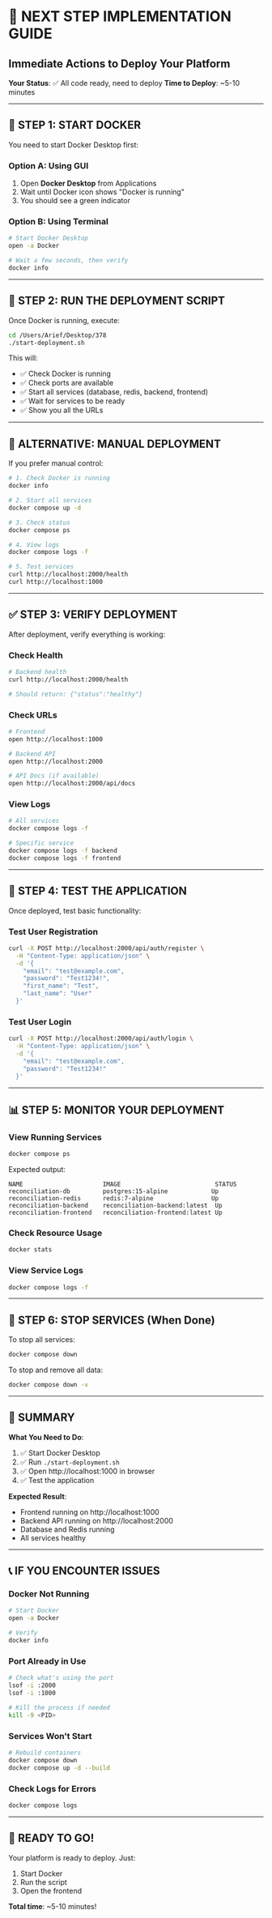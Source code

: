 # 🎯 NEXT STEP IMPLEMENTATION GUIDE
## Immediate Actions to Deploy Your Platform

**Your Status**: ✅ All code ready, need to deploy
**Time to Deploy**: ~5-10 minutes

---

## 🚀 **STEP 1: START DOCKER**

You need to start Docker Desktop first:

### **Option A: Using GUI**
1. Open **Docker Desktop** from Applications
2. Wait until Docker icon shows "Docker is running"
3. You should see a green indicator

### **Option B: Using Terminal**
```bash
# Start Docker Desktop
open -a Docker

# Wait a few seconds, then verify
docker info
```

---

## 🚀 **STEP 2: RUN THE DEPLOYMENT SCRIPT**

Once Docker is running, execute:

```bash
cd /Users/Arief/Desktop/378
./start-deployment.sh
```

This will:
- ✅ Check Docker is running
- ✅ Check ports are available
- ✅ Start all services (database, redis, backend, frontend)
- ✅ Wait for services to be ready
- ✅ Show you all the URLs

---

## 🚀 **ALTERNATIVE: MANUAL DEPLOYMENT**

If you prefer manual control:

```bash
# 1. Check Docker is running
docker info

# 2. Start all services
docker compose up -d

# 3. Check status
docker compose ps

# 4. View logs
docker compose logs -f

# 5. Test services
curl http://localhost:2000/health
curl http://localhost:1000
```

---

## ✅ **STEP 3: VERIFY DEPLOYMENT**

After deployment, verify everything is working:

### **Check Health**
```bash
# Backend health
curl http://localhost:2000/health

# Should return: {"status":"healthy"}
```

### **Check URLs**
```bash
# Frontend
open http://localhost:1000

# Backend API
open http://localhost:2000

# API Docs (if available)
open http://localhost:2000/api/docs
```

### **View Logs**
```bash
# All services
docker compose logs -f

# Specific service
docker compose logs -f backend
docker compose logs -f frontend
```

---

## 🧪 **STEP 4: TEST THE APPLICATION**

Once deployed, test basic functionality:

### **Test User Registration**
```bash
curl -X POST http://localhost:2000/api/auth/register \
  -H "Content-Type: application/json" \
  -d '{
    "email": "test@example.com",
    "password": "Test1234!",
    "first_name": "Test",
    "last_name": "User"
  }'
```

### **Test User Login**
```bash
curl -X POST http://localhost:2000/api/auth/login \
  -H "Content-Type: application/json" \
  -d '{
    "email": "test@example.com",
    "password": "Test1234!"
  }'
```

---

## 📊 **STEP 5: MONITOR YOUR DEPLOYMENT**

### **View Running Services**
```bash
docker compose ps
```

Expected output:
```
NAME                      IMAGE                          STATUS
reconciliation-db         postgres:15-alpine            Up
reconciliation-redis      redis:7-alpine                Up
reconciliation-backend    reconciliation-backend:latest  Up
reconciliation-frontend   reconciliation-frontend:latest Up
```

### **Check Resource Usage**
```bash
docker stats
```

### **View Service Logs**
```bash
docker compose logs -f
```

---

## 🛑 **STEP 6: STOP SERVICES (When Done)**

To stop all services:

```bash
docker compose down
```

To stop and remove all data:

```bash
docker compose down -v
```

---

## 🎯 **SUMMARY**

**What You Need to Do**:
1. ✅ Start Docker Desktop
2. ✅ Run `./start-deployment.sh`
3. ✅ Open http://localhost:1000 in browser
4. ✅ Test the application

**Expected Result**:
- Frontend running on http://localhost:1000
- Backend API running on http://localhost:2000
- Database and Redis running
- All services healthy

---

## 📞 **IF YOU ENCOUNTER ISSUES**

### **Docker Not Running**
```bash
# Start Docker
open -a Docker

# Verify
docker info
```

### **Port Already in Use**
```bash
# Check what's using the port
lsof -i :2000
lsof -i :1000

# Kill the process if needed
kill -9 <PID>
```

### **Services Won't Start**
```bash
# Rebuild containers
docker compose down
docker compose up -d --build
```

### **Check Logs for Errors**
```bash
docker compose logs
```

---

## 🎉 **READY TO GO!**

Your platform is ready to deploy. Just:
1. Start Docker
2. Run the script
3. Open the frontend

**Total time**: ~5-10 minutes!

